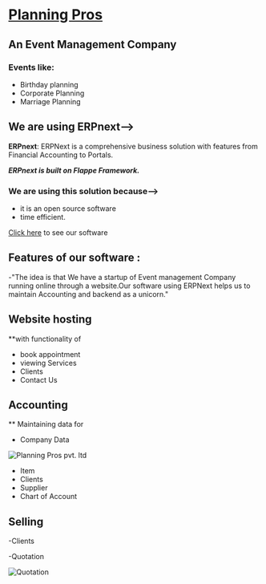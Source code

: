 # [Planning Pros](https://46867a9007f2.ngrok.io/planning-pros)
## An Event Management Company
### Events like:
- Birthday planning
- Corporate Planning
- Marriage Planning

## We are using ERPnext-->
**ERPnext**: ERPNext is a comprehensive business solution with features from Financial Accounting to Portals.

***ERPnext is built on Flappe Framework.***

### We are using this solution because-->
- it is an open source software 
- time efficient. 

[Click here](https://46867a9007f2.ngrok.io/planning-pros) to see our software

## Features of our software :
-"The idea is that We have a startup of Event management Company running online through a website.Our software using ERPNext helps us to maintain Accounting and backend as a unicorn."

## Website hosting
**with functionality of

- book appointment
- viewing Services
- Clients
- Contact Us

## Accounting 
** Maintaining data for

- Company Data
 
 ![Planning Pros pvt. ltd](https://user-images.githubusercontent.com/57444962/110230373-7bfbe780-7f36-11eb-8457-cb053b9ba5d1.png)

- Item
- Clients 
- Supplier
- Chart of Account

## Selling

-Clients

-Quotation

![Quotation](https://user-images.githubusercontent.com/57444962/110230197-53272280-7f35-11eb-914d-0ca3c8950a5f.png)














